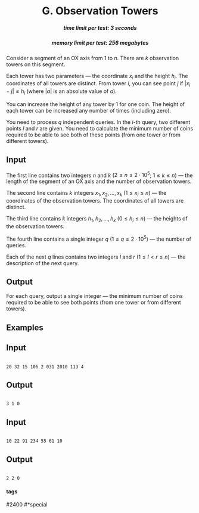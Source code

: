 <h1 style='text-align: center;'> G. Observation Towers</h1>

<h5 style='text-align: center;'>time limit per test: 3 seconds</h5>
<h5 style='text-align: center;'>memory limit per test: 256 megabytes</h5>

Consider a segment of an OX axis from $1$ to $n$. There are $k$ observation towers on this segment.

Each tower has two parameters — the coordinate $x_i$ and the height $h_i$. The coordinates of all towers are distinct. From tower $i$, you can see point $j$ if $|x_i - j| \le h_i$ (where $|a|$ is an absolute value of $a$).

You can increase the height of any tower by $1$ for one coin. The height of each tower can be increased any number of times (including zero).

You need to process $q$ independent queries. In the $i$-th query, two different points $l$ and $r$ are given. You need to calculate the minimum number of coins required to be able to see both of these points (from one tower or from different towers).

## Input

The first line contains two integers $n$ and $k$ ($2 \le n \le 2 \cdot 10^5$; $1 \le k \le n$) — the length of the segment of an OX axis and the number of observation towers.

The second line contains $k$ integers $x_1, x_2, \dots, x_k$ ($1 \le x_i \le n$) — the coordinates of the observation towers. The coordinates of all towers are distinct.

The third line contains $k$ integers $h_1, h_2, \dots, h_k$ ($0 \le h_i \le n$) — the heights of the observation towers.

The fourth line contains a single integer $q$ ($1 \le q \le 2 \cdot 10^5$) — the number of queries.

Each of the next $q$ lines contains two integers $l$ and $r$ ($1 \le l < r \le n$) — the description of the next query.

## Output

For each query, output a single integer — the minimum number of coins required to be able to see both points (from one tower or from different towers).

## Examples

## Input


```

20 32 15 106 2 031 2010 113 4
```
## Output


```

3 1 0

```
## Input


```

10 22 91 234 55 61 10
```
## Output


```

2 2 0

```


#### tags 

#2400 #*special 